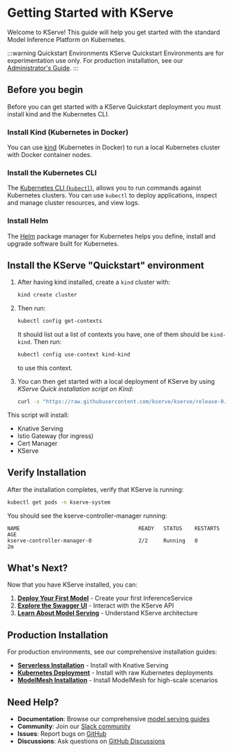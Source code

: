 # Getting Started with KServe

Welcome to KServe! This guide will help you get started with the standard Model Inference Platform on Kubernetes.

:::warning Quickstart Environments
KServe Quickstart Environments are for experimentation use only. For production installation, see our [Administrator's Guide](../admin/serverless/serverless.md).
:::

## Before you begin

Before you can get started with a KServe Quickstart deployment you must install kind and the Kubernetes CLI.

### Install Kind (Kubernetes in Docker)

You can use [kind](https://kind.sigs.k8s.io/docs/user/quick-start) (Kubernetes in Docker) to run a local Kubernetes cluster with Docker container nodes.

### Install the Kubernetes CLI

The [Kubernetes CLI (`kubectl`)](https://kubernetes.io/docs/tasks/tools/install-kubectl), allows you to run commands against Kubernetes clusters. You can use `kubectl` to deploy applications, inspect and manage cluster resources, and view logs.

### Install Helm

The [Helm](https://helm.sh/docs/intro/install/) package manager for Kubernetes helps you define, install and upgrade software built for Kubernetes.

## Install the KServe "Quickstart" environment

1. After having kind installed, create a `kind` cluster with:
    ```bash
    kind create cluster
    ```

2. Then run:
    ```bash
    kubectl config get-contexts
    ```

    It should list out a list of contexts you have, one of them should be `kind-kind`. Then run:

    ```bash
    kubectl config use-context kind-kind
    ```
    to use this context.

3. You can then get started with a local deployment of KServe by using _KServe Quick installation script on Kind_:
    ```bash
    curl -s "https://raw.githubusercontent.com/kserve/kserve/release-0.15/hack/quick_install.sh" | bash
    ```

This script will install:
- Knative Serving
- Istio Gateway (for ingress)
- Cert Manager
- KServe

## Verify Installation

After the installation completes, verify that KServe is running:

```bash
kubectl get pods -n kserve-system
```

You should see the kserve-controller-manager running:

```
NAME                                      READY   STATUS    RESTARTS   AGE
kserve-controller-manager-0               2/2     Running   0          2m
```

## What's Next?

Now that you have KServe installed, you can:

1. **[Deploy Your First Model](./first_isvc.md)** - Create your first InferenceService
2. **[Explore the Swagger UI](./swagger_ui.md)** - Interact with the KServe API
3. **[Learn About Model Serving](../modelserving/control_plane.md)** - Understand KServe architecture

## Production Installation

For production environments, see our comprehensive installation guides:

- **[Serverless Installation](../admin/serverless/serverless.md)** - Install with Knative Serving
- **[Kubernetes Deployment](../admin/kubernetes_deployment.md)** - Install with raw Kubernetes deployments
- **[ModelMesh Installation](../admin/modelmesh.md)** - Install ModelMesh for high-scale scenarios

## Need Help?

- **Documentation**: Browse our comprehensive [model serving guides](../modelserving/control_plane.md)
- **Community**: Join our [Slack community](https://kubeflow.slack.com/archives/C06982X42KC)
- **Issues**: Report bugs on [GitHub](https://github.com/kserve/kserve/issues)
- **Discussions**: Ask questions on [GitHub Discussions](https://github.com/kserve/kserve/discussions)

